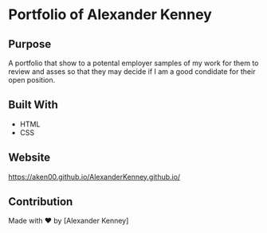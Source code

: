 # Portfolio of Alexander Kenney

## Purpose
A portfolio that show to a potental employer samples of my work for them to review and asses so that they may decide if I am a good condidate for their open position.

## Built With
* HTML
* CSS


## Website 
https://aken00.github.io/AlexanderKenney.github.io/



## Contribution
Made with ❤️ by [Alexander Kenney]